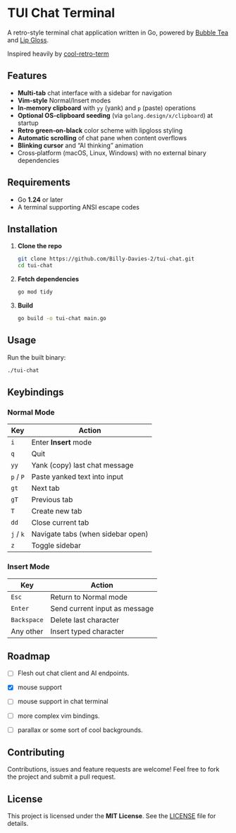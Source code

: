 # TUI Chat Terminal

A retro-style terminal chat application written in Go, powered by [Bubble Tea](https://github.com/charmbracelet/bubbletea) and [Lip Gloss](https://github.com/charmbracelet/lipgloss).

Inspired heavily by [cool-retro-term](https://github.com/Swordfish90/cool-retro-term)

## Features

* **Multi‑tab** chat interface with a sidebar for navigation
* **Vim‑style** Normal/Insert modes
* **In‑memory clipboard** with `yy` (yank) and `p` (paste) operations
* **Optional OS‑clipboard seeding** (via `golang.design/x/clipboard`) at startup
* **Retro green‑on‑black** color scheme with lipgloss styling
* **Automatic scrolling** of chat pane when content overflows
* **Blinking cursor** and “AI thinking” animation
* Cross‑platform (macOS, Linux, Windows) with no external binary dependencies

## Requirements

* Go **1.24** or later
* A terminal supporting ANSI escape codes

## Installation

1. **Clone the repo**

   ```bash
   git clone https://github.com/Billy-Davies-2/tui-chat.git
   cd tui-chat
   ```

2. **Fetch dependencies**

   ```bash
   go mod tidy
   ```

3. **Build**

   ```bash
   go build -o tui-chat main.go
   ```

## Usage

Run the built binary:

```bash
./tui-chat
```

## Keybindings

### Normal Mode

| Key       | Action                            |
| --------- | --------------------------------- |
| `i`       | Enter **Insert** mode             |
| `q`       | Quit                              |
| `yy`      | Yank (copy) last chat message     |
| `p` / `P` | Paste yanked text into input      |
| `gt`      | Next tab                          |
| `gT`      | Previous tab                      |
| `T`       | Create new tab                    |
| `dd`      | Close current tab                 |
| `j` / `k` | Navigate tabs (when sidebar open) |
| `z`       | Toggle sidebar                    |

### Insert Mode

| Key         | Action                        |
| ----------- | ----------------------------- |
| `Esc`       | Return to Normal mode         |
| `Enter`     | Send current input as message |
| `Backspace` | Delete last character         |
| Any other   | Insert typed character        |

## Roadmap

- [ ] Flesh out chat client and AI endpoints.
- [x] mouse support
- [ ] mouse support in chat terminal 
- [ ] more complex vim bindings.
- [ ] parallax or some sort of cool backgrounds.


## Contributing

Contributions, issues and feature requests are welcome! Feel free to fork the project and submit a pull request.

## License

This project is licensed under the **MIT License**. See the [LICENSE](LICENSE) file for details.

